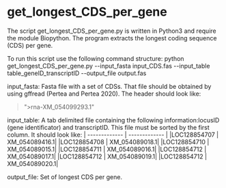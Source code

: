 # get_longest_CDS_per_gene

The script get_longest_CDS_per_gene.py is written in Python3 and require the module Biopython. The program extracts the longest coding sequence (CDS) per gene.

To run this script use the following command structure:
python get_longest_CDS_per_gene.py --input_fasta input_CDS.fas --input_table table_geneID_transcriptID --output_file output.fas

input_fasta: Fasta file with a set of CDSs. That file should be obtained by using gffread (Pertea and Pertea 2020). The header should look like:
>">rna-XM_054099293.1"

input_table: A tab delimited file containing the following information:locusID (gene identificator) and transcriptID. This file must be sorted by the first column. It should look like:
| ------------- | ------------- |
|LOC128854707 | XM_054089416.1|
|LOC128854708 | XM_054089018.1|
|LOC128854710 | XM_054089015.1|
|LOC128854711 | XM_054089016.1|
|LOC128854712 | XM_054089017.1|
|LOC128854712 | XM_054089019.1|
|LOC128854712 | XM_054089020.1|

output_file: Set of longest CDS per gene.
